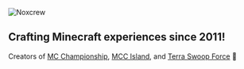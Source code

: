 ![Noxcrew](https://pbs.twimg.com/profile_banners/1618744898/1606997140/1500x500)

## Crafting Minecraft experiences since 2011!

Creators of [MC Championship](https://twitter.com/MCChampionship_), [MCC Island](https://twitter.com/MCCIsland_), and [Terra Swoop Force](https://noxcrew.com/tsf) 👑
